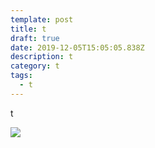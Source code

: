 ```yaml
---
template: post
title: t
draft: true
date: 2019-12-05T15:05:05.838Z
description: t
category: t
tags:
  - t
---
```

t

![](content/posts/DRAFT_MEDIA_FILES/cs.jpeg)
